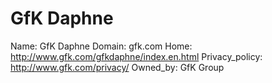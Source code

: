 
# GfK Daphne

Name: GfK Daphne
Domain: gfk.com
Home: http://www.gfk.com/gfkdaphne/index.en.html
Privacy_policy: http://www.gfk.com/privacy/
Owned_by: GfK Group
